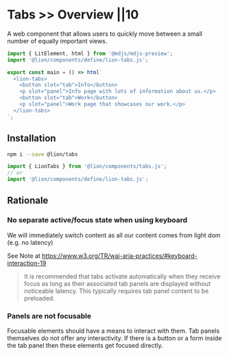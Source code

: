 # Tabs >> Overview ||10

A web component that allows users to quickly move between a small number of equally important views.

```js script
import { LitElement, html } from '@mdjs/mdjs-preview';
import '@lion/components/define/lion-tabs.js';
```

```js preview-story
export const main = () => html`
  <lion-tabs>
    <button slot="tab">Info</button>
    <p slot="panel">Info page with lots of information about us.</p>
    <button slot="tab">Work</button>
    <p slot="panel">Work page that showcases our work.</p>
  </lion-tabs>
`;
```

## Installation

```bash
npm i --save @lion/tabs
```

```js
import { LionTabs } from '@lion/components/tabs.js';
// or
import '@lion/components/define/lion-tabs.js';
```

## Rationale

### No separate active/focus state when using keyboard

We will immediately switch content as all our content comes from light dom (e.g. no latency)

See Note at <https://www.w3.org/TR/wai-aria-practices/#keyboard-interaction-19>

> It is recommended that tabs activate automatically when they receive focus as long as their
> associated tab panels are displayed without noticeable latency. This typically requires tab
> panel content to be preloaded.

### Panels are not focusable

Focusable elements should have a means to interact with them. Tab panels themselves do not offer any interactivity.
If there is a button or a form inside the tab panel then these elements get focused directly.

